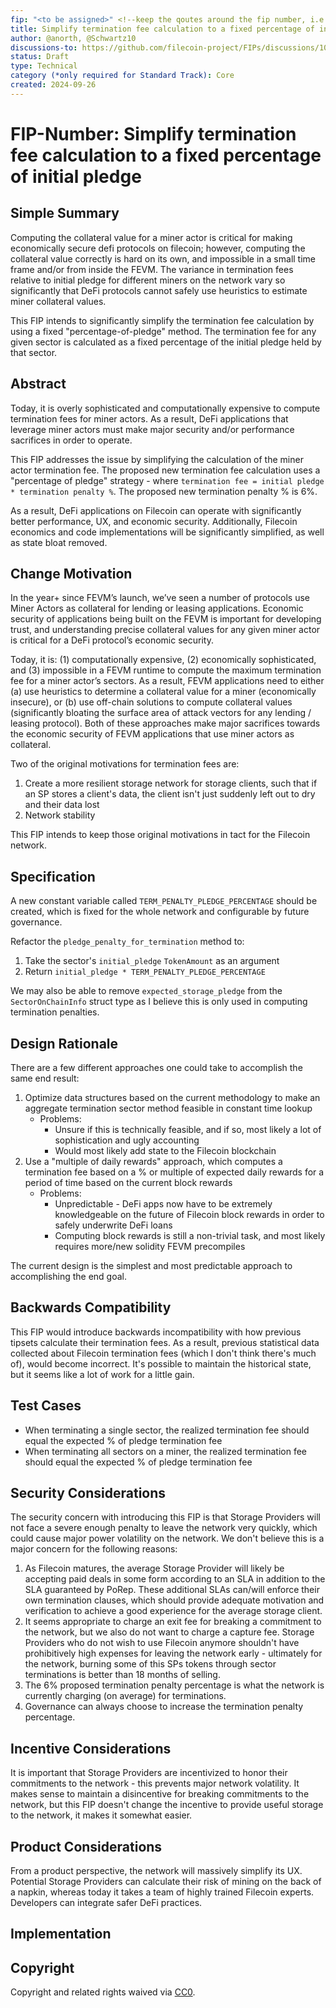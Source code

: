 ```yaml
---
fip: "<to be assigned>" <!--keep the qoutes around the fip number, i.e: `fip: "0001"`-->
title: Simplify termination fee calculation to a fixed percentage of initial pledge
author: @anorth, @Schwartz10
discussions-to: https://github.com/filecoin-project/FIPs/discussions/1036
status: Draft
type: Technical
category (*only required for Standard Track): Core
created: 2024-09-26
---
```


<!--You can leave these HTML comments in your merged FIP and delete the visible duplicate text guides, they will not appear and may be helpful to refer to if you edit it again. This is the suggested template for new FIPs. Note that a FIP number will be assigned by an editor. When opening a pull request to submit your FIP, please use an abbreviated title in the filename, `fip-draft_title_abbrev.md`. The title should be 44 characters or less.-->

# FIP-Number: Simplify termination fee calculation to a fixed percentage of initial pledge

## Simple Summary

<!--"If you can't explain it simply, you don't understand it well enough." Provide a simplified and layman-accessible explanation of the FIP.-->

Computing the collateral value for a miner actor is critical for making economically secure defi protocols on filecoin; however, computing the collateral value correctly is hard on its own, and impossible in a small time frame and/or from inside the FEVM. The variance in termination fees relative to initial pledge for different miners on the network vary so significantly that DeFi protocols cannot safely use heuristics to estimate miner collateral values.

This FIP intends to significantly simplify the termination fee calculation by using a fixed "percentage-of-pledge" method. The termination fee for any given sector is calculated as a fixed percentage of the initial pledge held by that sector.

## Abstract

<!--A short (~200 word) description of the technical issue being addressed.-->

Today, it is overly sophisticated and computationally expensive to compute termination fees for miner actors. As a result, DeFi applications that leverage miner actors must make major security and/or performance sacrifices in order to operate.

This FIP addresses the issue by simplifying the calculation of the miner actor termination fee. The proposed new termination fee calculation uses a "percentage of pledge" strategy - where `termination fee = initial pledge * termination penalty %`. The proposed new termination penalty % is 6%.

As a result, DeFi applications on Filecoin can operate with significantly better performance, UX, and economic security. Additionally, Filecoin economics and code implementations will be significantly simplified, as well as state bloat removed.

## Change Motivation

<!--The motivation is critical for FIPs that want to change the Filecoin protocol. It should clearly explain why the existing protocol specification is inadequate to address the problem that the FIP solves. FIP submissions without sufficient motivation may be rejected outright.-->

In the year+ since FEVM’s launch, we’ve seen a number of protocols use Miner Actors as collateral for lending or leasing applications. Economic security of applications being built on the FEVM is important for developing trust, and understanding precise collateral values for any given miner actor is critical for a DeFi protocol’s economic security.

Today, it is: (1) computationally expensive, (2) economically sophisticated, and (3) impossible in a FEVM runtime to compute the maximum termination fee for a miner actor’s sectors. As a result, FEVM applications need to either (a) use heuristics to determine a collateral value for a miner (economically insecure), or (b) use off-chain solutions to compute collateral values (significantly bloating the surface area of attack vectors for any lending / leasing protocol). Both of these approaches make major sacrifices towards the economic security of FEVM applications that use miner actors as collateral.

Two of the original motivations for termination fees are:

1. Create a more resilient storage network for storage clients, such that if an SP stores a client's data, the client isn't just suddenly left out to dry and their data lost
2. Network stability

This FIP intends to keep those original motivations in tact for the Filecoin network.

## Specification

<!--The technical specification should describe the syntax and semantics of any new feature. The specification should be detailed enough to allow competing, interoperable implementations for any of the current Filecoin implementations. -->

A new constant variable called `TERM_PENALTY_PLEDGE_PERCENTAGE` should be created, which is fixed for the whole network and configurable by future governance.

Refactor the `pledge_penalty_for_termination` method to:

1. Take the sector's `initial_pledge` `TokenAmount` as an argument
2. Return `initial_pledge * TERM_PENALTY_PLEDGE_PERCENTAGE`

We may also be able to remove `expected_storage_pledge` from the `SectorOnChainInfo` struct type as I believe this is only used in computing termination penalties.

## Design Rationale

<!--The rationale fleshes out the specification by describing what motivated the design and why particular design decisions were made. It should describe alternate designs that were considered and related work, e.g. how the feature is supported in other languages. The rationale may also provide evidence of consensus within the community, and should discuss important objections or concerns raised during discussion.-->

There are a few different approaches one could take to accomplish the same end result:

1. Optimize data structures based on the current methodology to make an aggregate termination sector method feasible in constant time lookup
   - Problems:
     - Unsure if this is technically feasible, and if so, most likely a lot of sophistication and ugly accounting
     - Would most likely add state to the Filecoin blockchain
2. Use a "multiple of daily rewards" approach, which computes a termination fee based on a % or multiple of expected daily rewards for a period of time based on the current block rewards
   - Problems:
     - Unpredictable - DeFi apps now have to be extremely knowledgeable on the future of Filecoin block rewards in order to safely underwrite DeFi loans
     - Computing block rewards is still a non-trivial task, and most likely requires more/new solidity FEVM precompiles

The current design is the simplest and most predictable approach to accomplishing the end goal.

## Backwards Compatibility

<!--All FIPs that introduce backwards incompatibilities must include a section describing these incompatibilities and their severity. The FIP must explain how the author proposes to deal with these incompatibilities. FIP submissions without a sufficient backwards compatibility treatise may be rejected outright.-->

This FIP would introduce backwards incompatibility with how previous tipsets calculate their termination fees. As a result, previous statistical data collected about Filecoin termination fees (which I don't think there's much of), would become incorrect. It's possible to maintain the historical state, but it seems like a lot of work for a little gain.

## Test Cases

<!--Test cases for an implementation are mandatory for FIPs that are affecting consensus changes. Other FIPs can choose to include links to test cases if applicable.-->

- When terminating a single sector, the realized termination fee should equal the expected % of pledge termination fee
- When terminating all sectors on a miner, the realized termination fee should equal the expected % of pledge termination fee

## Security Considerations

<!--All FIPs must contain a section that discusses the security implications/considerations relevant to the proposed change. Include information that might be important for security discussions, surfaces risks and can be used throughout the life cycle of the proposal. E.g. include security-relevant design decisions, concerns, important discussions, implementation-specific guidance and pitfalls, an outline of threats and risks and how they are being addressed. FIP submissions missing the "Security Considerations" section will be rejected. A FIP cannot proceed to status "Final" without a Security Considerations discussion deemed sufficient by the reviewers.-->

The security concern with introducing this FIP is that Storage Providers will not face a severe enough penalty to leave the network very quickly, which could cause major power volatility on the network. We don't believe this is a major concern for the following reasons:

1. As Filecoin matures, the average Storage Provider will likely be accepting paid deals in some form according to an SLA in addition to the SLA guaranteed by PoRep. These additional SLAs can/will enforce their own termination clauses, which should provide adequate motivation and verification to achieve a good experience for the average storage client.
2. It seems appropriate to charge an exit fee for breaking a commitment to the network, but we also do not want to charge a capture fee. Storage Providers who do not wish to use Filecoin anymore shouldn't have prohibitively high expenses for leaving the network early - ultimately for the network, burning some of this SPs tokens through sector terminations is better than 18 months of selling.
3. The 6% proposed termination penalty percentage is what the network is currently charging (on average) for terminations.
4. Governance can always choose to increase the termination penalty percentage.

## Incentive Considerations

<!--All FIPs must contain a section that discusses the incentive implications/considerations relative to the proposed change. Include information that might be important for incentive discussion. A discussion on how the proposed change will incentivize reliable and useful storage is required. FIP submissions missing the "Incentive Considerations" section will be rejected. An FIP cannot proceed to status "Final" without a Incentive Considerations discussion deemed sufficient by the reviewers.-->

It is important that Storage Providers are incentivized to honor their commitments to the network - this prevents major network volatility. It makes sense to maintain a disincentive for breaking commitments to the network, but this FIP doesn't change the incentive to provide useful storage to the network, it makes it somewhat easier.

## Product Considerations

<!--All FIPs must contain a section that discusses the product implications/considerations relative to the proposed change. Include information that might be important for product discussion. A discussion on how the proposed change will enable better storage-related goods and services to be developed on Filecoin. FIP submissions missing the "Product Considerations" section will be rejected. An FIP cannot proceed to status "Final" without a Product Considerations discussion deemed sufficient by the reviewers.-->

From a product perspective, the network will massively simplify its UX. Potential Storage Providers can calculate their risk of mining on the back of a napkin, whereas today it takes a team of highly trained Filecoin experts. Developers can integrate safer DeFi practices.

## Implementation

<!--The implementations must be completed before any core FIP is given status "Final", but it need not be completed before the FIP is accepted. While there is merit to the approach of reaching consensus on the specification and rationale before writing code, the principle of "rough consensus and running code" is still useful when it comes to resolving many discussions of API details.-->

## Copyright

Copyright and related rights waived via [CC0](https://creativecommons.org/publicdomain/zero/1.0/).
